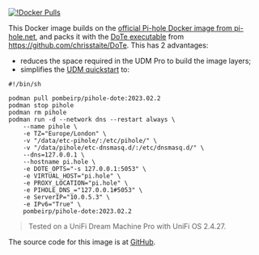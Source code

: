 [![!Docker Pulls](https://img.shields.io/docker/pulls/pombeirp/pihole-dote.svg?color=green&labelColor=555555&logoColor=ffffff&style=for-the-badge&label=pulls&logo=docker)](https://hub.docker.com/r/pombeirp/pihole-dote)

This Docker image builds on the [official Pi-hole Docker image from pi-hole.net](https://hub.docker.com/r/pihole/pihole),
and packs it with the [DoTe executable](https://github.com/chrisstaite/DoTe/releases) from
https://github.com/chrisstaite/DoTe. This has 2 advantages:

- reduces the space required in the UDM Pro to build the image layers;
- simplifies the [UDM quickstart](https://github.com/chrisstaite/DoTe#quick-start-for-udmp) to:

```shell
#!/bin/sh

podman pull pombeirp/pihole-dote:2023.02.2
podman stop pihole
podman rm pihole
podman run -d --network dns --restart always \
    --name pihole \
    -e TZ="Europe/London" \
    -v "/data/etc-pihole/:/etc/pihole/" \
    -v "/data/pihole/etc-dnsmasq.d/:/etc/dnsmasq.d/" \
    --dns=127.0.0.1 \
    --hostname pi.hole \
    -e DOTE_OPTS="-s 127.0.0.1:5053" \
    -e VIRTUAL_HOST="pi.hole" \
    -e PROXY_LOCATION="pi.hole" \
    -e PIHOLE_DNS_="127.0.0.1#5053" \
    -e ServerIP="10.0.5.3" \
    -e IPv6="True" \
    pombeirp/pihole-dote:2023.02.2
```

> Tested on a UniFi Dream Machine Pro with UniFi OS 2.4.27.

The source code for this image is at [GitHub](https://github.com/pedropombeiro/pi-hole-dote).
